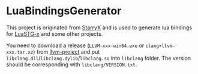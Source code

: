 # LuaBindingsGenerator

This project is originated from [StarryX](https://github.com/wzhengsen/StarryX/tree/Develop/tools/SolBinding) and is used to generate lua bindings for [LuaSTG-x](https://github.com/Xrysnow/LuaSTG-x) and some other projects.

You need to download a release (`LLVM-xxx-win64.exe` or `clang+llvm-xxx.tar.xz`) from [llvm-project](https://github.com/llvm/llvm-project/releases) and put `libclang.dll`/`libclang.dylib`/`libclang.so` into `libclang` folder. The version should be corresponding with `libclang/VERSION.txt`.
